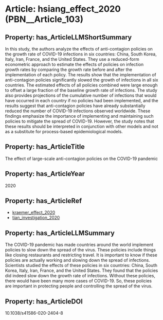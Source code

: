 # Article: __hsiang_effect_2020__ (PBN__Article_103)

## Property: has_ArticleLLMShortSummary

In this study, the authors analyze the effects of anti-contagion policies on the growth rate of COVID-19 infections in six countries: China, South Korea, Italy, Iran, France, and the United States. They use a reduced-form econometric approach to estimate the effects of policies on infection growth rates by comparing the growth rate before and after the implementation of each policy. The results show that the implementation of anti-contagion policies significantly slowed the growth of infections in all six countries. The estimated effects of all policies combined were large enough to offset a large fraction of the baseline growth rate of infections. The study also provides projections of the cumulative number of infections that would have occurred in each country if no policies had been implemented, and the results suggest that anti-contagion policies have already substantially reduced the number of COVID-19 infections observed worldwide. These findings emphasize the importance of implementing and maintaining such policies to mitigate the spread of COVID-19. However, the study notes that these results should be interpreted in conjunction with other models and not as a substitute for process-based epidemiological models.

## Property: has_ArticleTitle

The effect of large-scale anti-contagion policies on the COVID-19 pandemic

## Property: has_ArticleYear

2020

## Property: has_ArticleRef

* [kraemer_effect_2020](../Article/PBN__Article_248)
* [tian_investigation_2020](../Article/PBN__Article_197)

## Property: has_ArticleLLMSummary

The COVID-19 pandemic has made countries around the world implement policies to slow down the spread of the virus. These policies include things like closing restaurants and restricting travel. It is important to know if these policies are actually working and slowing down the spread of infections. Scientists studied the effects of these policies in six countries: China, South Korea, Italy, Iran, France, and the United States. They found that the policies did indeed slow down the growth rate of infections. Without these policies, there would have been many more cases of COVID-19. So, these policies are important in protecting people and controlling the spread of the virus.

## Property: has_ArticleDOI

10.1038/s41586-020-2404-8

